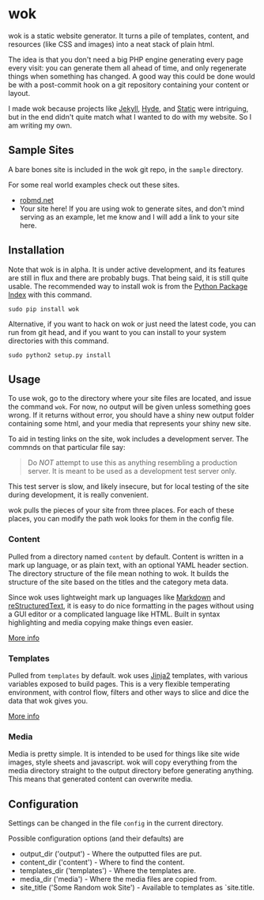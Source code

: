 wok
===
wok is a static website generator. It turns a pile of templates, content, and
resources (like CSS and images) into a neat stack of plain html.

The idea is that you don't need a big PHP engine generating every page every
visit: you can generate them all ahead of time, and only regenerate things
when something has changed. A good way this could be done would be with a
post-commit hook on a git repository containing your content or layout.

I made wok because projects like [Jekyll][jekyll], [Hyde][hyde], and
[Static][static] were intriguing, but in the end didn't quite match what I
wanted to do with my website. So I am writing my own.

[jekyll]: https://github.com/mojombo/jekyll
[hyde]: https://github.com/lakshmivyas/hyde 
[static]: http://static.newqdev.com/ 

Sample Sites
------------
A bare bones site is included in the wok git repo, in the `sample` directory.

For some real world examples check out these sites.

-    [robmd.net](http://robmd.net)
-    Your site here! If you are using wok to generate sites, and don't mind serving as an example, let me know and I will add a link to your site here.

Installation
------------
Note that wok is in alpha. It is under active development, and its features are
still in flux and there are probably bugs. That being said, it is still quite
usable. The recommended way to install wok is from the [Python Package
Index][pypi] with this command.

    sudo pip install wok

Alternative, if you want to hack on wok or just need the latest code, you can
run from git head, and if you want to you can install to your system
directories with this command.

    sudo python2 setup.py install

[pypi]: http://pypi.python.org/pypi

Usage
-----
To use wok, go to the directory where your site files are located, and issue
the command `wok`.  For now, no output will be given unless something goes
wrong. If it returns without error, you should have a shiny new output folder
containing some html, and your media that represents your shiny new site.

To aid in testing links on the site, wok includes a development server. The
commnds on that particular file say:

>Do *NOT* attempt to use this as anything resembling a production server. It is
>meant to be used as a development test server only.

This test server is slow, and likely insecure, but for local testing of the
site during development, it is really convenient.

wok pulls the pieces of your site from three places. For each of these places,
you can modify the path wok looks for them in the config file.

### Content ###
Pulled from a directory named `content` by default. Content is written in a
mark up language, or as plain text, with an optional YAML header section. The
directory structure of the file mean nothing to wok. It builds the structure
of the site based on the titles and the category meta data.

Since wok uses lightweight mark up languages like [Markdown][mkd] and
[reStructuredText][rst], it is easy to do nice formatting in the pages without
using a GUI editor or a complicated language like HTML. Built in syntax
highlighting and media copying make things even easier.

[mkd]: http://daringfireball.net/projects/markdown/
[rst]: http://docutils.sourceforge.net/rst.html

[More info][more_content]

[more_content]: https://github.com/mythmon/wok/wiki/Content

### Templates ###
Pulled from `templates` by default. wok uses [Jinja2][jinja] templates, with
various variables exposed to build pages. This is a very flexible temperating
environment, with control flow, filters and other ways to slice and dice the
data that wok gives you.

[More info][more_templates]

[more_templates]: https://github.com/mythmon/wok/wiki/Templates
[jinja]: http://jinja.pocoo.org/

### Media ###
Media is pretty simple. It is intended to be used for things like site wide
images, style sheets and javascript. wok will copy everything from the media
directory straight to the output directory before generating anything. This
means that generated content can overwrite media.

Configuration
-------------
Settings can be changed in the file `config` in the current directory.

Possible configuration options (and their defaults) are

-   output_dir ('output') - Where the outputted files are put.
-   content_dir ('content') - Where to find the content.
-   templates_dir ('templates') - Where the templates are.
-   media_dir ('media') - Where the media files are copied from.
-   site_title ('Some Random wok Site') - Available to templates as
    `site.title.
